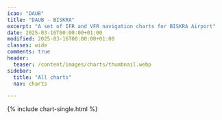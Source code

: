 ```yaml
---
icao: "DAUB"
title: "DAUB - BISKRA"
excerpt: "A set of IFR and VFR navigation charts for BISKRA Airport"
date: 2025-03-16T00:00:00+01:00
modified: 2025-03-16T00:00:00+01:00
classes: wide
comments: true
header:
  teaser: /content/images/charts/thumbnail.webp
sidebar:
  title: "All charts"
  nav: charts

---
```


{% include chart-single.html %}
